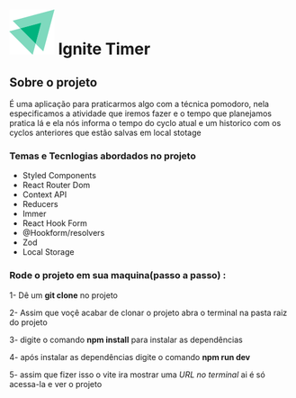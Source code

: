 # ![Logo](src/assets/LogoIgnite.svg) Ignite Timer

## Sobre o projeto

É uma aplicação para praticarmos algo com a técnica pomodoro, nela especificamos a atividade que iremos fazer e o tempo que planejamos pratica lá e ela nós informa o tempo do cyclo atual e um historico com os cyclos anteriores que estão salvas em local stotage


### Temas e Tecnlogias abordados no projeto

 - Styled Components
 - React Router Dom
 - Context API
 - Reducers
 - Immer
 - React Hook Form
 - @Hookform/resolvers
 - Zod
 - Local Storage


### Rode o projeto em sua maquina(passo a passo) :
  1- Dê um **git clone** no projeto

  2- Assim que voçê acabar de clonar o projeto abra o terminal na pasta raiz do projeto

  3- digite o comando **npm install** para instalar as dependências

  4- após instalar as dependências digite o comando **npm run dev**

  5- assim que fizer isso o vite ira mostrar uma *URL no terminal* ai é só acessa-la e ver o projeto
  
